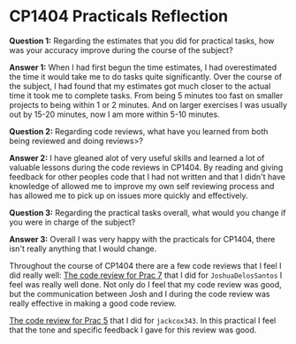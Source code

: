 # CP1404 Practicals Reflection

**Question 1:** Regarding the estimates that you did for practical tasks, how was your accuracy improve during the course of
the subject?

**Answer 1:** When I had first begun the time estimates, I had overestimated the time it would take me to do tasks quite
significantly. Over the course of the subject, I had found that my estimates got much closer to the actual time it took
me to complete tasks. From being 5 minutes too fast on smaller projects to being within 1 or 2 minutes. And on larger
exercises I was usually out by 15-20 minutes, now I am more within 5-10 minutes.

**Question 2:** Regarding code reviews, what have you learned from both being reviewed and doing reviews>?

**Answer 2:** I have gleaned alot of very useful skills and learned a lot of valuable lessons during the code reviews in
CP1404. By reading and giving feedback for other peoples code that I had not written and that I didn't have knowledge of
allowed me to improve my own self reviewing process and has allowed me to pick up on issues more quickly and
effectively.

**Question 3:** Regarding the practical tasks overall, what would you change if you were in charge of the subject?

**Answer 3:** Overall I was very happy with the practicals for CP1404, there isn't really anything that I would change.

Throughout the course of CP1404 there are a few code reviews that I feel I did really well:
[The code review for Prac 7](https://github.com/JoshuaDelosSantos/cp1404practicals/pull/4#event-10863901955) that I did 
for `JoshuaDelosSantos` I feel was really well done. Not only do I feel that my code review was good, but the 
communication between Josh and I during the code review was really effective in making a good code review.

[The code review for Prac 5](https://github.com/jackcox343/cp1404practicals/pull/2#event-10730841810) that I did for
`jackcox343`. In this practical I feel that the tone and specific feedback I gave for this review was good.
